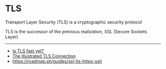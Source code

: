 # TLS

Transport Layer Security (TLS) is a cryptographic security protocol

TLS is the successor of the previous realization, SSL (Secure Sockets Layer)

---

- [Is TLS fast yet?](https://istlsfastyet.com/)
- [The Illustrated TLS Connection](https://tls.ulfheim.net/)
- https://roadmap.sh/guides/ssl-tls-https-ssh
